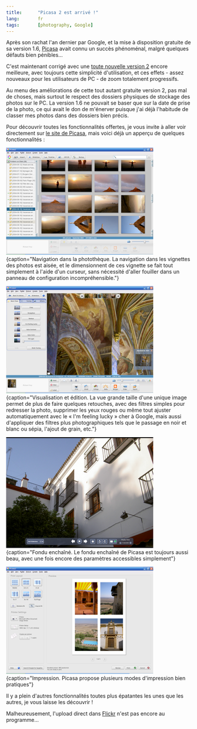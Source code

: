 ```yaml
---
title:      "Picasa 2 est arrivé !"
lang:       fr
tags:       [photography, Google]
---
```


Après son rachat l'an dernier par Google, et la mise à disposition gratuite de sa version 1.6, [Picasa](http://www.picasa.com/) avait connu un succès phénoménal, malgré quelques défauts bien pénibles…

C'est maintenant corrigé avec une [toute nouvelle version 2](http://www.google.com/googleblog/2005/01/smile-and-say-cheese.html) encore meilleure, avec toujours cette simplicité d'utilisation, et ces effets - assez nouveaux pour les utilisateurs de PC - de zoom totalement progressifs.

Au menu des améliorations de cette tout autant gratuite version 2, pas mal de choses, mais surtout le respect des dossiers physiques de stockage des photos sur le PC. La version 1.6 ne pouvait se baser que sur la date de prise de la photo, ce qui avait le don de m'énerver puisque j'ai déjà l'habitude de classer mes photos dans des dossiers bien précis.

Pour découvrir toutes les fonctionnalités offertes, je vous invite à aller voir directement sur [le site de Picasa](http://www.picasa.com/), mais voici déjà un apperçu de quelques fonctionnalités :

![](picasa2_browse.png){caption="Navigation dans la photothèque. La navigation dans les vignettes des photos est aisée, et le dimensionnent de ces vignette se fait tout simplement à l'aide d'un curseur, sans nécessité d'aller fouiller dans un panneau de configuration incompréhensible."}

![](picasa2_edit.png){caption="Visualisation et édition. La vue grande taille d'une unique image permet de plus de faire quelques retouches, avec des filtres simples pour redresser la photo, supprimer les yeux rouges ou même tout ajuster automatiquement avec le « I'm feeling lucky » cher à Google, mais aussi d'appliquer des filtres plus photographiques tels que le passage en noir et blanc ou sépia, l'ajout de grain, etc."}

![](picasa2_slideshow.png){caption="Fondu enchaîné. Le fondu enchaîné de Picasa est toujours aussi beau, avec une fois encore des paramètres accessibles simplement"}

![](picasa2_print.png){caption="Impression. Picasa propose plusieurs modes d'impression bien pratiques"}

Il y a plein d'autres fonctionnalités toutes plus épatantes les unes que les autres, je vous laisse les découvrir !

Malheureusement, l'upload direct dans [Flickr](https://flickr.com/) n'est pas encore au programme…
